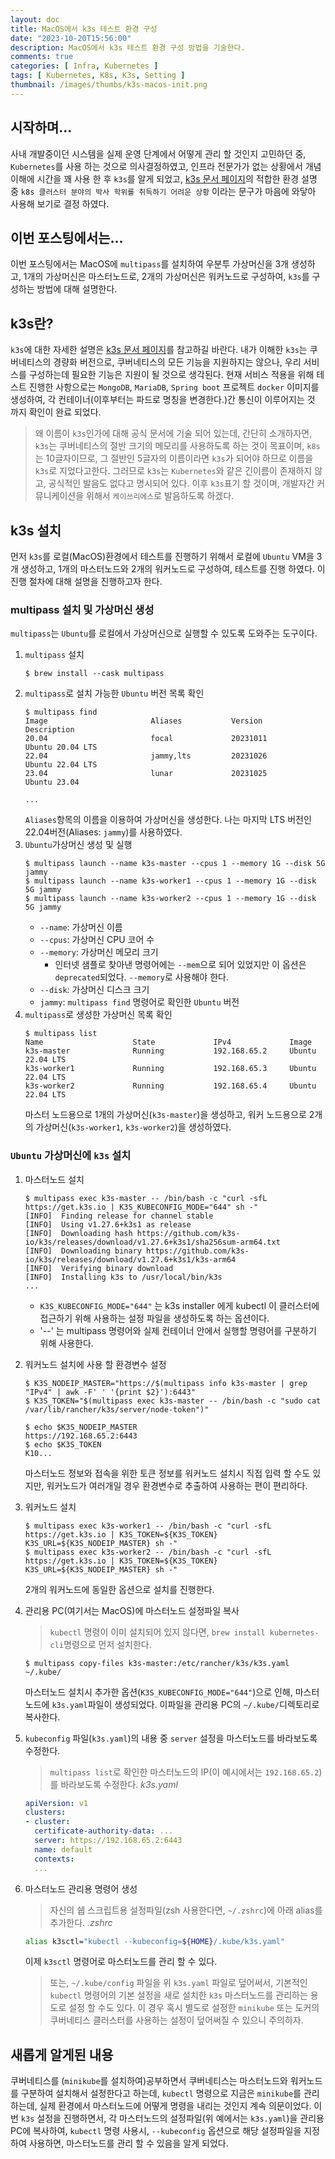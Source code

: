 ```yaml
---
layout: doc
title: MacOS에서 k3s 테스트 환경 구성
date: "2023-10-20T15:56:00"
description: MacOS에서 k3s 테스트 환경 구성 방법을 기술한다.
comments: true
categories: [ Infra, Kubernetes ]
tags: [ Kubernetes, K8s, K3s, Setting ]
thumbnail: /images/thumbs/k3s-macos-init.png
---
```


## 시작하며...
사내 개발중이던 시스템을 실제 운영 단계에서 어떻게 관리 할 것인지 고민하던 중, `Kubernetes`를 사용 하는 것으로 의사결정하였고,
인프라 전문가가 없는 상황에서 개념 이해에 시간을 꽤 사용 한 후 `k3s`를 알게 되었고, [k3s 문서 페이지](https://docs.k3s.io/kr/)의
적합한 환경 설명 중 `k8s 클러스터 분야의 박사 학위를 취득하기 어려운 상황` 이라는 문구가 마음에 와닿아 사용해 보기로 결정 하였다.

## 이번 포스팅에서는...
이번 포스팅에서는 MacOS에 `multipass`를 설치하여 우분투 가상머신을 3개 생성하고, 1개의 가상머신은 마스터노드로, 2개의 가상머신은 워커노드로
구성하여, `k3s`를 구성하는 방법에 대해 설명한다.

## k3s란?
`k3s`에 대한 자세한 설명은 [k3s 문서 페이지](https://docs.k3s.io/kr/)를 참고하길 바란다.
내가 이해한 `k3s`는 쿠버네티스의 경량화 버전으로, 쿠버네티스의 모든 기능을 지원하지는 않으나, 우리 서비스를 구성하는데 필요한
기능은 지원이 될 것으로 생각된다.
현재 서비스 적용을 위해 테스트 진행한 사항으로는 `MongoDB`, `MariaDB`, `Spring boot` 프로젝트 `docker` 이미지를 생성하여,
각 컨테이너(이후부터는 파드로 명칭을 변경한다.)간 통신이 이루어지는 것 까지 확인이 완료 되었다.

> 왜 이름이 `k3s`인가에 대해 공식 문서에 기술 되어 있는데, 간단히 소개하자면, `k3s`는 쿠버네티스의 절반 크기의 메모리를 사용하도록
> 하는 것이 목표이며, `k8s`는 10글자이므로, 그 절반인 5글자의 이름이라면 `k3s`가 되어야 하므로 이름을 `k3s`로 지었다고한다.
> 그러므로 `k3s`는 `Kubernetes`와 같은 긴이름이 존재하지 않고, 공식적인 발음도 없다고 명시되어 있다.
> 이후 `k3s`표기 할 것이며, 개발자간 커뮤니케이션을 위해서 `케이쓰리에스`로 발음하도록 하겠다.

## k3s 설치
먼저 `k3s`를 로컬(MacOS)환경에서 테스트를 진행하기 위해서 로컬에 `Ubuntu` VM을 3개 생성하고, 1개의 마스터노드와 2개의 워커노드로 구성하여,
테스트를 진행 하였다. 이 진행 절차에 대해 설명을 진행하고자 한다.

### multipass 설치 및 가상머신 생성
`multipass`는 `Ubuntu`를 로컬에서 가상머신으로 실행할 수 있도록 도와주는 도구이다.

1. `multipass` 설치
   ```shell
   $ brew install --cask multipass
   ```
2. `multipass`로 설치 가능한 `Ubuntu` 버전 목록 확인
   ```shell
   $ multipass find
   Image                       Aliases           Version          Description
   20.04                       focal             20231011         Ubuntu 20.04 LTS
   22.04                       jammy,lts         20231026         Ubuntu 22.04 LTS
   23.04                       lunar             20231025         Ubuntu 23.04

   ...
   ```
   `Aliases`항목의 이름을 이용하여 가상머신을 생성한다. 나는 마지막 LTS 버전인 22.04버전(Aliases: `jammy`)를 사용하였다.
3. `Ubuntu`가상머신 생성 및 실행
   ```shell
   $ multipass launch --name k3s-master --cpus 1 --memory 1G --disk 5G jammy
   $ multipass launch --name k3s-worker1 --cpus 1 --memory 1G --disk 5G jammy
   $ multipass launch --name k3s-worker2 --cpus 1 --memory 1G --disk 5G jammy
   ```
   - `--name`: 가상머신 이름
   - `--cpus`: 가상머신 CPU 코어 수
   - `--memory`: 가상머신 메모리 크기
     - 인터넷 샘플로 찾아낸 명령어에는 `--mem`으로 되어 있었지만 이 옵션은 `deprecated`되었다. `--memory`로 사용해야 한다.
   - `--disk`: 가상머신 디스크 크기
   - `jammy`: `multipass find` 명령어로 확인한 `Ubuntu` 버전
4. `multipass`로 생성한 가상머신 목록 확인
   ```shell
   $ multipass list
   Name                    State             IPv4             Image
   k3s-master              Running           192.168.65.2     Ubuntu 22.04 LTS
   k3s-worker1             Running           192.168.65.3     Ubuntu 22.04 LTS
   k3s-worker2             Running           192.168.65.4     Ubuntu 22.04 LTS
   ```
   마스터 노드용으로 1개의 가상머신(`k3s-master`)을 생성하고, 워커 노드용으로 2개의 가상머신(`k3s-worker1`, `k3s-worker2`)을 생성하였다.

### `Ubuntu` 가상머신에 `k3s` 설치
1. 마스터노드 설치
   ```shell
   $ multipass exec k3s-master -- /bin/bash -c "curl -sfL https://get.k3s.io | K3S_KUBECONFIG_MODE="644" sh -"
   [INFO]  Finding release for channel stable
   [INFO]  Using v1.27.6+k3s1 as release
   [INFO]  Downloading hash https://github.com/k3s-io/k3s/releases/download/v1.27.6+k3s1/sha256sum-arm64.txt
   [INFO]  Downloading binary https://github.com/k3s-io/k3s/releases/download/v1.27.6+k3s1/k3s-arm64
   [INFO]  Verifying binary download
   [INFO]  Installing k3s to /usr/local/bin/k3s
   ...
   ```
   - `K3S_KUBECONFIG_MODE="644"` 는 k3s installer 에게 kubectl 이 클러스터에 접근하기 위해 사용하는 설정 파일을 생성하도록 하는 옵션이다.
   - '--' 는 multipass 명령어와 실제 컨테이너 안에서 실행할 명령어를 구분하기 위해 사용한다.
2. 워커노드 설치에 사용 할 환경변수 설정
   ```shell
   $ K3S_NODEIP_MASTER="https://$(multipass info k3s-master | grep "IPv4" | awk -F' ' '{print $2}'):6443"
   $ K3S_TOKEN="$(multipass exec k3s-master -- /bin/bash -c "sudo cat /var/lib/rancher/k3s/server/node-token")"

   $ echo $K3S_NODEIP_MASTER
   https://192.168.65.2:6443
   $ echo $K3S_TOKEN
   K10...
   ```
   마스터노드 정보와 접속을 위한 토큰 정보를 워커노드 설치시 직접 입력 할 수도 있지만, 워커노드가 여러개일 경우 환경변수로 추출하여 사용하는 편이 편리하다.
3. 워커노드 설치
   ```shell
   $ multipass exec k3s-worker1 -- /bin/bash -c "curl -sfL https://get.k3s.io | K3S_TOKEN=${K3S_TOKEN} K3S_URL=${K3S_NODEIP_MASTER} sh -"
   $ multipass exec k3s-worker2 -- /bin/bash -c "curl -sfL https://get.k3s.io | K3S_TOKEN=${K3S_TOKEN} K3S_URL=${K3S_NODEIP_MASTER} sh -"
   ```
   2개의 워커노드에 동일한 옵션으로 설치를 진행한다.
4. 관리용 PC(여기서는 MacOS)에 마스터노드 설정파일 복사
   > `kubectl` 명령이 이미 설치되어 있지 않다면, `brew install kubernetes-cli`명령으로 먼저 설치한다.
   ```shell
   $ multipass copy-files k3s-master:/etc/rancher/k3s/k3s.yaml ~/.kube/
   ```
   마스터노드 설치시 추가한 옵션(`K3S_KUBECONFIG_MODE="644"`)으로 인해, 마스터노드에 `k3s.yaml`파일이 생성되었다. 이파일을 관리용 PC의
   `~/.kube/`디렉토리로 복사한다.
5. `kubeconfig` 파일(`k3s.yaml`)의 내용 중 `server` 설정을 마스터노드를 바라보도록 수정한다.
   > `multipass list`로 확인한 마스터노드의 IP(이 예시에서는 `192.168.65.2`)를 바라보도록 수정한다.
   _k3s.yaml_
   ```yaml
   apiVersion: v1
   clusters:
   - cluster:
     certificate-authority-data: ...
     server: https://192.168.65.2:6443
     name: default
     contexts:
     ...
   ```
6. 마스터노드 관리용 명령어 생성
   > 자신의 쉡 스크립트용 설정파일(zsh 사용한다면, `~/.zshrc`)에 아래 alias를 추가한다.
   _.zshrc_
   ```bash
   alias k3sctl="kubectl --kubeconfig=${HOME}/.kube/k3s.yaml"
   ```
   이제 `k3sctl` 명령어로 마스터노드를 관리 할 수 있다.

   > 또는, `~/.kube/config` 파일을 위 `k3s.yaml` 파일로 덮어써서, 기본적인 `kubectl` 명령어의 기본 설정을 새로 설치한 `k3s` 마스터노드를
   > 관리하는 용도로 설정 할 수도 있다. 이 경우 혹시 별도로 설정한 `minikube` 또는 도커의 쿠버네티스 클러스터를 사용하는 설정이 덮어써질 수 있으니
   > 주의하자.

## 새롭게 알게된 내용
쿠버네티스를 (`minikube`를 설치하여)공부하면서 쿠버네티스는 마스터노드와 워커노드를 구분하여 설치해서 설정한다고 하는데, `kubectl` 명령으로
지금은 `minikube`를 관리하는데, 실제 환경에서 마스터노드에 어떻게 명령을 내리는 것인지 계속 의문이었다.
이번 `k3s` 설정을 진행하면서, 각 마스터노드의 설정파일(위 예에서는 `k3s.yaml`)을 관리용 PC에 복사하여, `kubectl` 명령 사용시,
`--kubeconfig` 옵션으로 해당 설정파일을 지정하여 사용하면, 마스터노드를 관리 할 수 있음을 알게 되었다.
